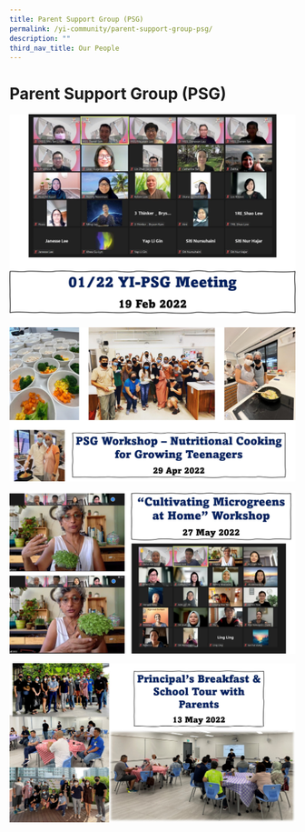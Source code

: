 ```yaml
---
title: Parent Support Group (PSG)
permalink: /yi-community/parent-support-group-psg/
description: ""
third_nav_title: Our People
---
```

# **Parent Support Group (PSG)**

![](/images/Picture1.jpg)

![](/images/Picture3.jpg)

![](/images/Picture5.jpg)

![](/images/Picture4.jpg)